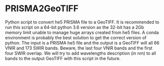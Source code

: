 # PRISMA2GeoTIFF
Python script to convert he5 PRISMA file to a GeoTIFF.
It is recommended to run this script on a 64-bit python 3.6 version as the 32-bit has a 2Gb memory limit unable to manage huge arrays created from he5 files. A conda environment is probably the best solution to get the correct version of python.
The input is a PRISMA he5 file and the output is a GeoTIFF will all 66 VNIR and 173 SWIR bands. Beware, the last four VNIR bands and the first four SWIR overlap. We will try to add wavelengths description (in nm) to all bands to the output GeoTIFF with this script in the future.
